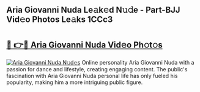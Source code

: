 ## Aria Giovanni Nuda Le𝚊k𝚎d N𝚞𝚍e - Part-BJJ Vid𝚎o Photos Le𝚊ks 1CCc3

# <h2><a href="http://fbg2hvm.evod.top/?m=Aria+Giovanni+Nuda">🔗 👉🔴 Aria Giovanni Nuda Vid𝚎o Ph𝚘t𝚘s</a></h2>

[![Aria Giovanni Nuda N𝚞d𝚎s](https://i.imgur.com/8V9OHl7.gif)](http://fbg2hvm.evod.top/?m=Aria+Giovanni+Nuda)
Online personality Aria Giovanni Nuda with a passion for dance and lifestyle, creating engaging content. The public's fascination with Aria Giovanni Nuda personal life has only fueled his popularity, making him a more intriguing public figure. 
